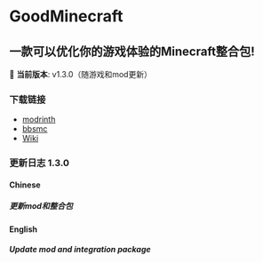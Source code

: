 # GoodMinecraft
## 一款可以优化你的游戏体验的Minecraft整合包!
🚀 **当前版本**: v1.3.0（随游戏和mod更新）
### 下载链接
 - [modrinth](https://modrinth.com/project/kMXeIiJj)
 - [bbsmc](https://bbsmc.net/modpack/goodm/moderation)
 - [Wiki](goodminecraftwiki.md)
### 更新日志 1.3.0
#### Chinese
##### 更新mod和整合包
#### English
##### Update mod and integration package